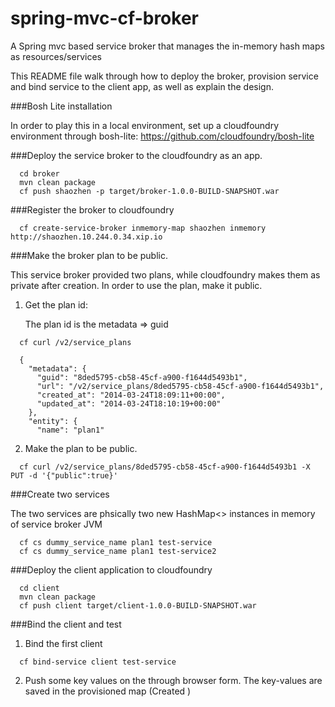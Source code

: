 spring-mvc-cf-broker
====================
A Spring mvc based service broker that manages the in-memory hash maps as resources/services

This README file walk through how to deploy the broker, provision service and bind service to the client app, as well as explain the design.


###Bosh Lite installation

In order to play this in a local environment, set up a cloudfoundry environment through bosh-lite: https://github.com/cloudfoundry/bosh-lite

###Deploy the service broker to the cloudfoundry as an app.

  ```
    cd broker
    mvn clean package
    cf push shaozhen -p target/broker-1.0.0-BUILD-SNAPSHOT.war
  ```
  
###Register the broker to cloudfoundry  

  ```
    cf create-service-broker inmemory-map shaozhen inmemory http://shaozhen.10.244.0.34.xip.io
  ```
###Make the broker plan to be public.

This service broker provided two plans, while cloudfoundry makes them as private after creation. In order to use the plan, make it public.

1. Get the plan id:

   The plan id is the metadata => guid

  ```
    cf curl /v2/service_plans
    
    {
      "metadata": {
        "guid": "8ded5795-cb58-45cf-a900-f1644d5493b1",
        "url": "/v2/service_plans/8ded5795-cb58-45cf-a900-f1644d5493b1",
        "created_at": "2014-03-24T18:09:11+00:00",
        "updated_at": "2014-03-24T18:10:19+00:00"
      },
      "entity": {
        "name": "plan1"       
  ```
2. Make the plan to be public. 

  ```
    cf curl /v2/service_plans/8ded5795-cb58-45cf-a900-f1644d5493b1 -X PUT -d '{"public":true}'
  ```
   
###Create two services

   The two services are phsically two new HashMap<> instances in memory of service broker JVM
   
  ```
    cf cs dummy_service_name plan1 test-service
    cf cs dummy_service_name plan1 test-service2
  ```
  
###Deploy the client application to cloudfoundry

  ```
    cd client
    mvn clean package
    cf push client target/client-1.0.0-BUILD-SNAPSHOT.war 
  ```

###Bind the client and test

1. Bind the first client
  
  ```
    cf bind-service client test-service
  ```  

2. Push some key values on the through browser form. The key-values are saved in the provisioned map (Created )
